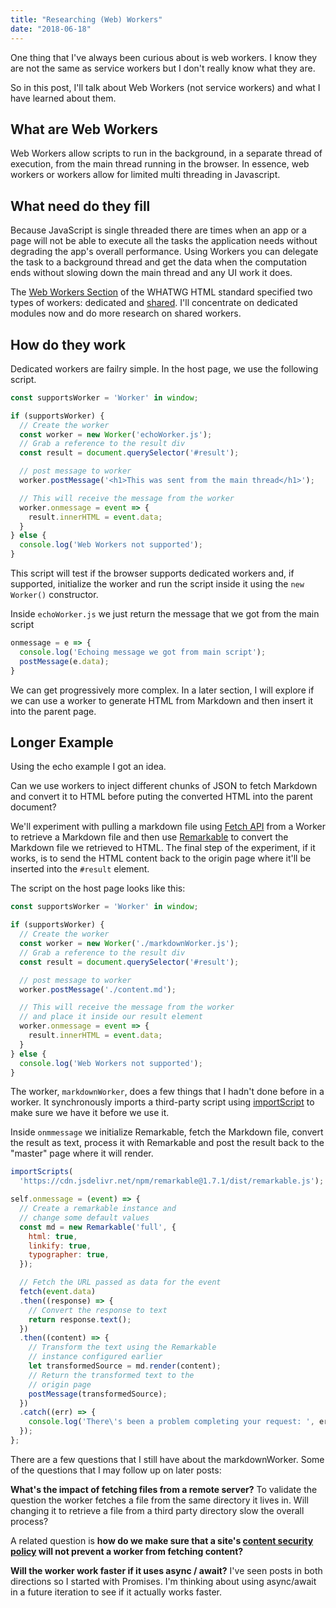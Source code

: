 ```yaml
---
title: "Researching (Web) Workers"
date: "2018-06-18"
---
```


One thing that I've always been curious about is web workers. I know they are not the same as service workers but I don't really know what they are.

So in this post, I'll talk about Web Workers (not service workers) and what I have learned about them.

## What are Web Workers

Web Workers allow scripts to run in the background, in a separate thread of execution, from the main thread running in the browser. In essence, web workers or workers allow for limited multi threading in Javascript.

## What need do they fill

Because JavaScript is single threaded there are times when an app or a page will not be able to execute all the tasks the application needs without degrading the app's overall performance. Using Workers you can delegate the task to a background thread and get the data when the computation ends without slowing down the main thread and any UI work it does.

The [Web Workers Section](https://html.spec.whatwg.org/multipage/workers.html#workers) of the WHATWG HTML standard specified two types of workers: dedicated and [shared](https://html.spec.whatwg.org/multipage/workers.html#shared-workers-introduction). I'll concentrate on dedicated modules now and do more research on shared workers.

## How do they work

Dedicated workers are failry simple. In the host page, we use the following script.

```javascript
const supportsWorker = 'Worker' in window;

if (supportsWorker) {
  // Create the worker
  const worker = new Worker('echoWorker.js');
  // Grab a reference to the result div
  const result = document.querySelector('#result');

  // post message to worker
  worker.postMessage('<h1>This was sent from the main thread</h1>');

  // This will receive the message from the worker
  worker.onmessage = event => {
    result.innerHTML = event.data;
  }
} else {
  console.log('Web Workers not supported');
}
```

This script will test if the browser supports dedicated workers and, if supported, initialize the worker and run the script inside it using the `new Worker()` constructor.

Inside `echoWorker.js` we just return the message that we got from the main script

```javascript
onmessage = e => {
  console.log('Echoing message we got from main script');
  postMessage(e.data);
}
```

We can get progressively more complex. In a later section, I will explore if we can use a worker to generate HTML from Markdown and then insert it into the parent page.

## Longer Example

Using the echo example I got an idea.

Can we use workers to inject different chunks of JSON to fetch Markdown and convert it to HTML before puting the converted HTML into the parent document?

We'll experiment with pulling a markdown file using [Fetch API](https://developer.mozilla.org/en-US/docs/Web/API/Fetch_API/Using_Fetch) from a Worker to retrieve a Markdown file and then use [Remarkable](https://www.npmjs.com/package/remarkable) to convert the Markdown file we retrieved to HTML. The final step of the experiment, if it works, is to send the HTML content back to the origin page where it'll be inserted into the `#result` element.

The script on the host page looks like this:

```javascript
const supportsWorker = 'Worker' in window;

if (supportsWorker) {
  // Create the worker
  const worker = new Worker('./markdownWorker.js');
  // Grab a reference to the result div
  const result = document.querySelector('#result');

  // post message to worker
  worker.postMessage('./content.md');

  // This will receive the message from the worker
  // and place it inside our result element
  worker.onmessage = event => {
    result.innerHTML = event.data;
  }
} else {
  console.log('Web Workers not supported');
}
```

The worker, `markdownWorker`, does a few things that I hadn't done before in a worker. It synchronously imports a third-party script using [importScript](https://developer.mozilla.org/en-US/docs/Web/API/WorkerGlobalScope/importScripts) to make sure we have it before we use it.

Inside `onmmessage` we initialize Remarkable, fetch the Markdown file, convert the result as text, process it with Remarkable and post the result back to the "master" page where it will render.

```javascript
importScripts(
  'https://cdn.jsdelivr.net/npm/remarkable@1.7.1/dist/remarkable.js');

self.onmessage = (event) => {
  // Create a remarkable instance and
  // change some default values
  const md = new Remarkable('full', {
    html: true,
    linkify: true,
    typographer: true,
  });

  // Fetch the URL passed as data for the event
  fetch(event.data)
  .then((response) => {
    // Convert the response to text
    return response.text();
  })
  .then((content) => {
    // Transform the text using the Remarkable
    // instance configured earlier
    let transformedSource = md.render(content);
    // Return the transformed text to the
    // origin page
    postMessage(transformedSource);
  })
  .catch((err) => {
    console.log('There\'s been a problem completing your request: ', err);
  });
};
```

There are a few questions that I still have about the markdownWorker. Some of the questions that I may follow up on later posts:

**What's the impact of fetching files from a remote server?** To validate the question the worker fetches a file from the same directory it lives in. Will changing it to retrieve a file from a third party directory slow the overall process?

A related question is **how do we make sure that a site's [content security policy](https://content-security-policy.com/) will not prevent a worker from fetching content?**

**Will the worker work faster if it uses async / await?** I've seen posts in both directions so I started with Promises. I'm thinking about using async/await in a future iteration to see if it actually works faster.
